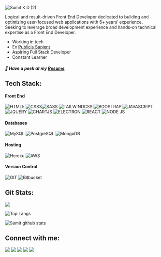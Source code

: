 
![Sumit K D (2)](https://user-images.githubusercontent.com/23627930/230817647-cd16ac7c-60a6-4f89-9fd2-4015f89f975a.jpg)

Logical and result-driven Front End Developer dedicated to building and optimizing user-focused web applications with 6+
years’ experience. Seeking to leverage broad development experience and hands-on technical expertise as a Front End
Developer.

- Working in tech
- Ex [Publicis Sapient](https://www.publicissapient.com/)
- Aspiring Full Stack Developer
- Constant Learner

##### 🔖 Have a peek at my [Resume](https://drive.google.com/file/d/17LD-3ajvaLwDHJpvtcoSHSpbg94iDetw/view?usp=sharing)

## Tech Stack:
#### Front End 

![HTML5](https://img.shields.io/badge/HTML5-E34F26?style=for-the-badge&logo=html5&logoColor=white)
![CSS3](https://img.shields.io/badge/CSS3-1572B6?style=for-the-badge&logo=css3&logoColor=white)![SASS](https://img.shields.io/badge/Sass-CC6699?style=for-the-badge&logo=sass&logoColor=white)
![TAILWINDCSS](https://img.shields.io/badge/Tailwind_CSS-38B2AC?style=for-the-badge&logo=tailwind-css&logoColor=white)
![BOOSTRAP](https://img.shields.io/badge/Bootstrap-563D7C?style=for-the-badge&logo=bootstrap&logoColor=white)
![JAVASCRIPT](https://img.shields.io/badge/JavaScript-323330?style=for-the-badge&logo=javascript&logoColor=F7DF1E)
![JQUERY](https://img.shields.io/badge/jQuery-0769AD?style=for-the-badge&logo=jquery&logoColor=white)
![CHARTJS](https://img.shields.io/badge/Chart.js-FF6384?style=for-the-badge&logo=chartdotjs&logoColor=white)
![ELECTRON](https://img.shields.io/badge/Electron-2B2E3A?style=for-the-badge&logo=electron&logoColor=9FEAF9)
![REACT](https://img.shields.io/badge/React-20232A?style=for-the-badge&logo=react&logoColor=61DAFB)
![NODE JS](https://img.shields.io/badge/Node.js-43853D?style=for-the-badge&logo=node.js&logoColor=white)

#### Databases
![MySQL](https://img.shields.io/badge/MySQL-00000F?style=for-the-badge&logo=mysql&logoColor=white)
![PostgreSQL](https://img.shields.io/badge/PostgreSQL-316192?style=for-the-badge&logo=postgresql&logoColor=white)
![MongoDB](https://img.shields.io/badge/MongoDB-4EA94B?style=for-the-badge&logo=mongodb&logoColor=white)

#### Hosting
![Heroku](https://img.shields.io/badge/Heroku-430098?style=for-the-badge&logo=heroku&logoColor=white)
![AWS](https://img.shields.io/badge/Amazon_AWS-232F3E?style=for-the-badge&logo=amazon-aws&logoColor=white)

#### Version Control
![GIT](https://img.shields.io/badge/GIT-E44C30?style=for-the-badge&logo=git&logoColor=white)
![Bitbucket](https://img.shields.io/badge/Bitbucket-0747a6?style=for-the-badge&logo=bitbucket&logoColor=white)

## Git Stats:

![](https://komarev.com/ghpvc/?username=sumitWebDev&color=dc143c)

![Top Langs](https://github-readme-stats.vercel.app/api/top-langs/?username=sumitWebDev&layout=compact)

![Sumit github stats](https://github-readme-stats.vercel.app/api?username=sumitWebDev&theme=radical&show_icons=true&count_private=true)

## Connect with me:

<p align = "center">

[<img src="https://img.shields.io/badge/linkedin-%2312100E.svg?&style=for-the-badge&logo=linkedin&logoColor=white&color=black" />](https://www.linkedin.com/in/sumit-das-webdev/)
[<img src="https://img.shields.io/badge/twitter-%231DA1F2.svg?&style=for-the-badge&logo=twitter&logoColor=white&color=black" />](https://twitter.com/eLEkTrO_sumit) 
[<img src="https://img.shields.io/badge/medium-%2312100E.svg?&style=for-the-badge&logo=medium&logoColor=white&color=black" />](https://medium.com/@sumit-das-webdev)
[<img src="https://img.shields.io/badge/instagram-%2312100E.svg?&style=for-the-badge&logo=instagram&logoColor=white&color=black" />](https://www.instagram.com/believe_sumit/)
[<img src="https://img.shields.io/badge/Gmail-D14836?style=for-the-badge&logo=gmail&logoColor=white&color=black"/>](mailto:dassumit.ece@gmail.com)
</p>
